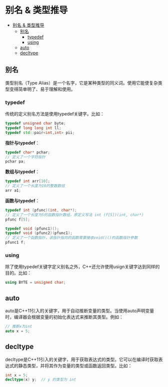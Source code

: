 # 别名 & 类型推导

- [别名 \& 类型推导](#别名--类型推导)
  - [别名](#别名)
    - [typedef](#typedef)
    - [using](#using)
  - [auto](#auto)
  - [decltype](#decltype)

## 别名

类型别名（Type Alias）是一个名字，它是某种类型的同义词。使用它能使复杂类型变得简单明了、易于理解和使用。

### typedef

传统的定义别名方法是使用typedef关键字。比如：

```c++
typedef unsigned char byte;
typedef long long int ll;
typedef std::pair<int,int> pii;
```

**指针与typedef**：

```c++
typedef char* pchar;
// 定义了一个字符指针
pchar pa;
```

**数组与typedef**：

```c++
typedef int arr[10];
// 定义了一个长度为10的整数数组
arr a1;
```

**函数与typedef**：

```c++
typedef int (pfunc)(int, char*);
// 定义了一个长度为5的函数指针数组，原定义写法 int (f[5])(int, char*)
pfunc f[5];

typedef void (pfunc1)();
typedef void (pfunc2)(pfunc1);
// 定义了一个函数指针，该指针指向的函数需要接收void()()的函数指针参数
pfunc1 f;
```

### using

除了使用typedef关键字定义别名之外，C++还允许使用usign关键字达到同样的目的。比如：

```c++
using BYTE = unsigned char;
```

## auto

auto是C++11引入的关键字，用于自动推断变量的类型。当使用auto声明变量时，编译器会根据变量的初始化表达式来推断其类型。例如：

```c++
// 推断x为int
auto x = 5;
```

## decltype

decltype是C++11引入的关键字，用于获取表达式的类型。它可以在编译时获取表达式的静态类型，并将其作为变量的类型或函数返回类型。比如：

```c++
int x = 5;
decltype(x) y;  // y 的类型为 int
```
